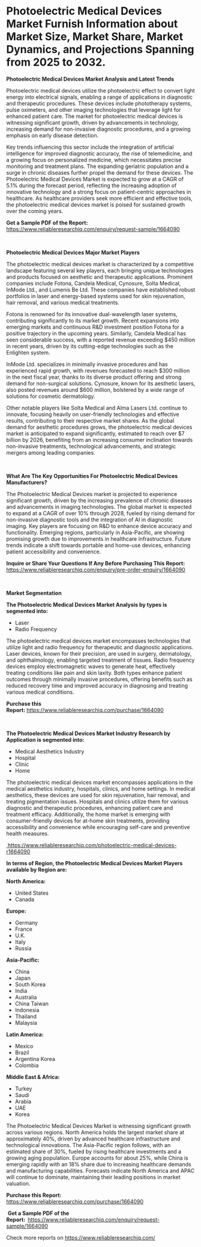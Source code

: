 <p><h1>Photoelectric Medical Devices Market Furnish Information about Market Size, Market Share, Market Dynamics, and Projections Spanning from 2025 to 2032.</h1></p><p><strong>Photoelectric Medical Devices Market Analysis and Latest Trends</strong></p>
<p><p>Photoelectric medical devices utilize the photoelectric effect to convert light energy into electrical signals, enabling a range of applications in diagnostic and therapeutic procedures. These devices include phototherapy systems, pulse oximeters, and other imaging technologies that leverage light for enhanced patient care. The market for photoelectric medical devices is witnessing significant growth, driven by advancements in technology, increasing demand for non-invasive diagnostic procedures, and a growing emphasis on early disease detection.</p><p>Key trends influencing this sector include the integration of artificial intelligence for improved diagnostic accuracy, the rise of telemedicine, and a growing focus on personalized medicine, which necessitates precise monitoring and treatment plans. The expanding geriatric population and a surge in chronic diseases further propel the demand for these devices. The Photoelectric Medical Devices Market is expected to grow at a CAGR of 5.1% during the forecast period, reflecting the increasing adoption of innovative technology and a strong focus on patient-centric approaches in healthcare. As healthcare providers seek more efficient and effective tools, the photoelectric medical devices market is poised for sustained growth over the coming years.</p></p>
<p><strong>Get a Sample PDF of the Report:&nbsp;</strong> <a href="https://www.reliableresearchiq.com/enquiry/request-sample/1664090?utm_campaign=2757&utm_medium=2&utm_source=Github&utm_content=ia&utm_term=23032025&utm_id=photoelectric-medical-devices">https://www.reliableresearchiq.com/enquiry/request-sample/1664090</a></p>
<p>&nbsp;</p>
<p><strong>Photoelectric Medical Devices Major Market Players</strong></p>
<p><p>The photoelectric medical devices market is characterized by a competitive landscape featuring several key players, each bringing unique technologies and products focused on aesthetic and therapeutic applications. Prominent companies include Fotona, Candela Medical, Cynosure, Solta Medical, InMode Ltd., and Lumenis Be Ltd. These companies have established robust portfolios in laser and energy-based systems used for skin rejuvenation, hair removal, and various medical treatments.</p><p>Fotona is renowned for its innovative dual-wavelength laser systems, contributing significantly to its market growth. Recent expansions into emerging markets and continuous R&D investment position Fotona for a positive trajectory in the upcoming years. Similarly, Candela Medical has seen considerable success, with a reported revenue exceeding $450 million in recent years, driven by its cutting-edge technologies such as the Enlighten system.</p><p>InMode Ltd. specializes in minimally invasive procedures and has experienced rapid growth, with revenues forecasted to reach $300 million in the next fiscal year, thanks to its diverse product offering and strong demand for non-surgical solutions. Cynosure, known for its aesthetic lasers, also posted revenues around $600 million, bolstered by a wide range of solutions for cosmetic dermatology.</p><p>Other notable players like Solta Medical and Alma Lasers Ltd. continue to innovate, focusing heavily on user-friendly technologies and effective results, contributing to their respective market shares. As the global demand for aesthetic procedures grows, the photoelectric medical devices market is anticipated to expand significantly, estimated to reach over $7 billion by 2026, benefiting from an increasing consumer inclination towards non-invasive treatments, technological advancements, and strategic mergers among leading companies.</p></p>
<p>&nbsp;</p>
<p><strong>What Are The Key Opportunities For Photoelectric Medical Devices Manufacturers?</strong></p>
<p><p>The Photoelectric Medical Devices market is projected to experience significant growth, driven by the increasing prevalence of chronic diseases and advancements in imaging technologies. The global market is expected to expand at a CAGR of over 10% through 2028, fueled by rising demand for non-invasive diagnostic tools and the integration of AI in diagnostic imaging. Key players are focusing on R&D to enhance device accuracy and functionality. Emerging regions, particularly in Asia-Pacific, are showing promising growth due to improvements in healthcare infrastructure. Future trends indicate a shift towards portable and home-use devices, enhancing patient accessibility and convenience.</p></p>
<p><strong>Inquire or Share Your Questions If Any Before Purchasing This Report:</strong> <a href="https://www.reliableresearchiq.com/enquiry/pre-order-enquiry/1664090?utm_campaign=2757&utm_medium=2&utm_source=Github&utm_content=ia&utm_term=23032025&utm_id=photoelectric-medical-devices">https://www.reliableresearchiq.com/enquiry/pre-order-enquiry/1664090</a></p>
<p>&nbsp;</p>
<p><strong>Market Segmentation</strong></p>
<p><strong>The Photoelectric Medical Devices Market Analysis by types is segmented into:</strong></p>
<p><ul><li>Laser</li><li>Radio Frequency</li></ul></p>
<p><p>The photoelectric medical devices market encompasses technologies that utilize light and radio frequency for therapeutic and diagnostic applications. Laser devices, known for their precision, are used in surgery, dermatology, and ophthalmology, enabling targeted treatment of tissues. Radio frequency devices employ electromagnetic waves to generate heat, effectively treating conditions like pain and skin laxity. Both types enhance patient outcomes through minimally invasive procedures, offering benefits such as reduced recovery time and improved accuracy in diagnosing and treating various medical conditions.</p></p>
<p><strong>Purchase this Report:&nbsp;</strong><a href="https://www.reliableresearchiq.com/purchase/1664090?utm_campaign=2757&utm_medium=2&utm_source=Github&utm_content=ia&utm_term=23032025&utm_id=photoelectric-medical-devices">https://www.reliableresearchiq.com/purchase/1664090</a></p>
<p>&nbsp;</p>
<p><strong>The Photoelectric Medical Devices Market Industry Research by Application is segmented into:</strong></p>
<p><ul><li>Medical Aesthetics Industry</li><li>Hospital</li><li>Clinic</li><li>Home</li></ul></p>
<p><p>The photoelectric medical devices market encompasses applications in the medical aesthetics industry, hospitals, clinics, and home settings. In medical aesthetics, these devices are used for skin rejuvenation, hair removal, and treating pigmentation issues. Hospitals and clinics utilize them for various diagnostic and therapeutic procedures, enhancing patient care and treatment efficacy. Additionally, the home market is emerging with consumer-friendly devices for at-home skin treatments, providing accessibility and convenience while encouraging self-care and preventive health measures.</p></p>
<p><a href="https://www.reliableresearchiq.com/photoelectric-medical-devices-r1664090?utm_campaign=2757&utm_medium=2&utm_source=Github&utm_content=ia&utm_term=23032025&utm_id=photoelectric-medical-devices">&nbsp;https://www.reliableresearchiq.com/photoelectric-medical-devices-r1664090</a></p>
<p><strong>In terms of Region, the Photoelectric Medical Devices Market Players available by Region are:</strong></p>
<p>
    <p> <strong> North America: </strong>
        <ul>
            <li>United States</li>
            <li>Canada</li>
        </ul>
        </p> 
    <p> <strong> Europe: </strong>
        <ul>
            <li>Germany</li>
            <li>France</li>
            <li>U.K.</li>
            <li>Italy</li>
            <li>Russia</li>
        </ul>
        </p> 
    <p> <strong> Asia-Pacific: </strong>
        <ul>
            <li>China</li>
            <li>Japan</li>
            <li>South Korea</li>
            <li>India</li>
            <li>Australia</li>
            <li>China Taiwan</li>
            <li>Indonesia</li>
            <li>Thailand</li>
            <li>Malaysia</li>
        </ul>
        </p> 
    <p> <strong> Latin America: </strong>
        <ul>
            <li>Mexico</li>
            <li>Brazil</li>
            <li>Argentina Korea</li>
            <li>Colombia</li>
        </ul>
        </p> 
    <p> <strong> Middle East & Africa: </strong>
        <ul>
            <li>Turkey</li>
            <li>Saudi</li>
            <li>Arabia</li>
            <li>UAE</li>
            <li>Korea</li>
        </ul>
    </p>
    </p>
<p><p>The Photoelectric Medical Devices Market is witnessing significant growth across various regions. North America holds the largest market share at approximately 40%, driven by advanced healthcare infrastructure and technological innovations. The Asia-Pacific region follows, with an estimated share of 30%, fueled by rising healthcare investments and a growing aging population. Europe accounts for about 25%, while China is emerging rapidly with an 18% share due to increasing healthcare demands and manufacturing capabilities. Forecasts indicate North America and APAC will continue to dominate, maintaining their leading positions in market valuation.</p></p>
<p><strong>Purchase this Report: </strong><a href="https://www.reliableresearchiq.com/purchase/1664090?utm_campaign=2757&utm_medium=2&utm_source=Github&utm_content=ia&utm_term=23032025&utm_id=photoelectric-medical-devices">https://www.reliableresearchiq.com/purchase/1664090</a></p>
<p>&nbsp;<strong>Get a Sample PDF of the Report:&nbsp;&nbsp;</strong><a href="https://www.reliableresearchiq.com/enquiry/request-sample/1664090?utm_campaign=2757&utm_medium=2&utm_source=Github&utm_content=ia&utm_term=23032025&utm_id=photoelectric-medical-devices">https://www.reliableresearchiq.com/enquiry/request-sample/1664090</a></p>
<p><strong></strong></p>
<p>Check more reports on <a href="https://www.reliableresearchiq.com/?utm_campaign=2757&utm_medium=2&utm_source=Github&utm_content=ia&utm_term=23032025&utm_id=photoelectric-medical-devices">https://www.reliableresearchiq.com/</a></p>